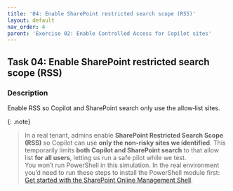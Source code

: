 ```yaml
---
title: '04: Enable SharePoint restricted search scope (RSS)'
layout: default
nav_order: 4
parent: 'Exercise 02: Enable Controlled Access for Copilot sites'
---
```


## Task 04: Enable SharePoint restricted search scope (RSS)

### Description
Enable RSS so Copilot and SharePoint search only use the allow‑list sites.



{: .note}
> In a real tenant, admins enable **SharePoint Restricted Search Scope (RSS)** so Copilot can use **only the non-risky sites we identified**. This temporarily limits **both Copilot and SharePoint search** to that allow list **for all users**, letting us run a safe pilot while we test.  
> You won’t run PowerShell in this simulation. In the real environment you’d need to run these steps to install the PowerShell module first: [Get started with the SharePoint Online Management Shell](https://learn.microsoft.com/en-us/powershell/sharepoint/sharepoint-online/connect-sharepoint-online).

